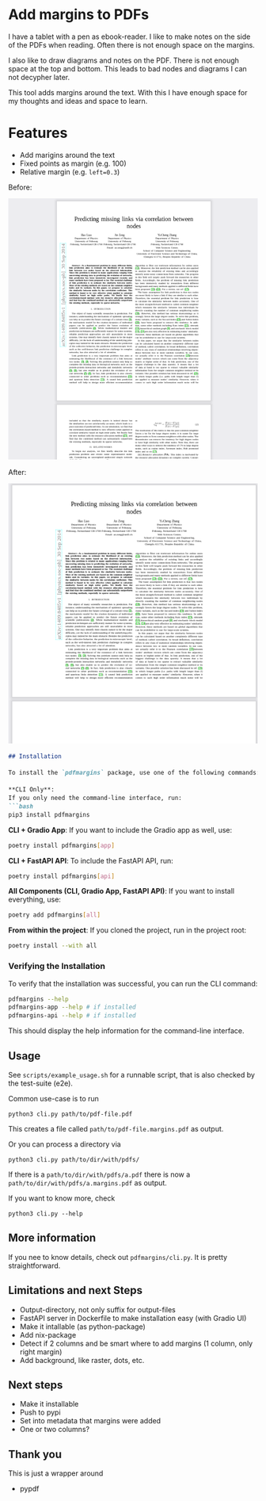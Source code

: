 Add margins to PDFs
===================

I have a tablet with a pen as ebook-reader. 
I like to make notes on the side of the PDFs when reading. 
Often there is not enough space on the margins. 

I also like to draw diagrams and notes on the PDF. 
There is not enough space at the top and bottom. 
This leads to bad nodes and diagrams I can not decypher later.

This tool adds margins around the text. With this I have enough 
space for my thoughts and ideas and space to learn.

# Features

- Add marigins around the text 
- Fixed points as margin (e.g. 100)
- Relative margin (e.g. `left=0.3`)

Before:

![before](docs/before.png)

After:

![after](docs/after.png)


```markdown
## Installation

To install the `pdfmargins` package, use one of the following commands:

**CLI Only**:
If you only need the command-line interface, run:
```bash
pip3 install pdfmargins
```

**CLI + Gradio App**:
If you want to include the Gradio app as well, use:
```bash
poetry install pdfmargins[app]
```

**CLI + FastAPI API**:
To include the FastAPI API, run:
```bash
poetry install pdfmargins[api]
```

**All Components (CLI, Gradio App, FastAPI API)**:
If you want to install everything, use:
```bash
poetry add pdfmargins[all]
```

**From within the project**:
If you cloned the project, run in the project root:
```bash
poetry install --with all
```


### Verifying the Installation

To verify that the installation was successful, you can run the CLI command:
```bash
pdfmargins --help
pdfmargins-app --help # if installed
pdfmargins-api --help # if installed
```
This should display the help information for the command-line interface.

## Usage

See `scripts/example_usage.sh` for a runnable script, that is also
checked by the test-suite (e2e).

Common use-case is to run 

```python3
python3 cli.py path/to/pdf-file.pdf
```

This creates a file called `path/to/pdf-file.margins.pdf` as output.

Or you can process a directory via 

```python3
python3 cli.py path/to/dir/with/pdfs/
```

If there is a `path/to/dir/with/pdfs/a.pdf` there is now a 
`path/to/dir/with/pdfs/a.margins.pdf` as output.

If you want to know more, check

```python3
python3 cli.py --help
```

## More information

If you nee to know details, check out `pdfmargins/cli.py`. It is pretty straightforward.

## Limitations and next Steps

- Output-directory, not only suffix for output-files 
- FastAPI server in Dockerfile to make installation easy (with Gradio UI)
- Make it intallable (as python-package)
- Add nix-package
- Detect if 2 columns and be smart where to add margins (1 column, only right margin)
- Add background, like raster, dots, etc.

## Next steps

- Make it installable
- Push to pypi
- Set into metadata that margins were added
- One or two columns?

## Thank you

This is just a wrapper around 

* pypdf
